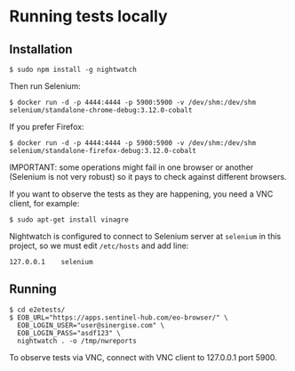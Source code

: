 # Running tests locally

## Installation
```
$ sudo npm install -g nightwatch
```

Then run Selenium:
```
$ docker run -d -p 4444:4444 -p 5900:5900 -v /dev/shm:/dev/shm selenium/standalone-chrome-debug:3.12.0-cobalt
```

If you prefer Firefox:
```
$ docker run -d -p 4444:4444 -p 5900:5900 -v /dev/shm:/dev/shm selenium/standalone-firefox-debug:3.12.0-cobalt
```

IMPORTANT: some operations might fail in one browser or another (Selenium is not very robust) so it pays to check against different browsers.

If you want to observe the tests as they are happening, you need a VNC client, for example:
```
$ sudo apt-get install vinagre
```

Nightwatch is configured to connect to Selenium server at `selenium` in this project, so we must edit `/etc/hosts` and add line:
```
127.0.0.1    selenium
```

## Running

```
$ cd e2etests/
$ EOB_URL="https://apps.sentinel-hub.com/eo-browser/" \
  EOB_LOGIN_USER="user@sinergise.com" \
  EOB_LOGIN_PASS="asdf123" \
  nightwatch . -o /tmp/nwreports
```

To observe tests via VNC, connect with VNC client to 127.0.0.1 port 5900.